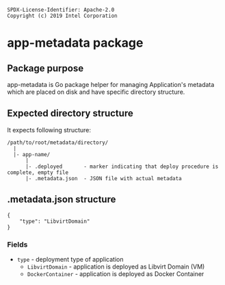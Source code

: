 ```text
SPDX-License-Identifier: Apache-2.0
Copyright (c) 2019 Intel Corporation
```

# app-metadata package
## Package purpose
app-metadata is Go package helper for managing Application's metadata
which are placed on disk and have specific directory structure.

## Expected directory structure
It expects following structure:

```
/path/to/root/metadata/directory/
  |
  |- app-name/
      |
      |- .deployed       - marker indicating that deploy procedure is complete, empty file
      |- .metadata.json  - JSON file with actual metadata
```

## .metadata.json structure

```
{
    "type": "LibvirtDomain"
}
```

### Fields
* `type` - deployment type of application
    * `LibvirtDomain` - application is deployed as Libvirt Domain (VM)
    * `DockerContainer` - application is deployed as Docker Container
